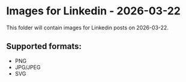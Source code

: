 # Images for Linkedin - 2026-03-22

This folder will contain images for Linkedin posts on 2026-03-22.

## Supported formats:
- PNG
- JPG/JPEG
- SVG
